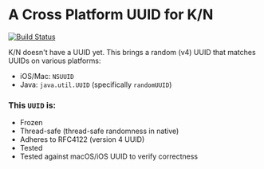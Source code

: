 # A Cross Platform UUID for K/N

[![Build Status](https://dev.azure.com/benasher44/benasher44.uuid/_apis/build/status/benasher44.uuid?branchName=master)](https://dev.azure.com/benasher44/benasher44.uuid/_build/latest?definitionId=1&branchName=master)

K/N doesn't have a UUID yet. This brings a random (v4) UUID that matches UUIDs on various platforms:

- iOS/Mac: `NSUUID`
- Java: `java.util.UUID` (specifically `randomUUID`)

### This `UUID` is:

- Frozen
- Thread-safe (thread-safe randomness in native)
- Adheres to RFC4122 (version 4 UUID)
- Tested
- Tested against macOS/iOS UUID to verify correctness
